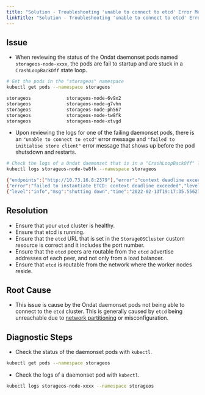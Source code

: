 ```yaml
---
title: "Solution - Troubleshooting 'unable to connect to etcd' Error Message"
linkTitle: "Solution - Troubleshooting 'unable to connect to etcd' Error Message"
---
```


## Issue

- When reviewing the status of the Ondat daemonset pods named `storageos-node-xxxx`, the pods are fail to startup and are stuck in a `CrashLoopBackOff` state loop.

```bash
# Get the pods in the "storageos" namespace
kubectl get pods --namespace storageos

storageos             storageos-node-6v9x2                               3/3     Running            2 (16s ago)   55s
storageos             storageos-node-g7vhn                               2/3     CrashLoopBackOff   1 (14s ago)   55s
storageos             storageos-node-ph567                               3/3     Running            2 (17s ago)   55s
storageos             storageos-node-tw8fk                               2/3     CrashLoopBackOff   1 (12s ago)   55s
storageos             storageos-node-xtvgd                               3/3     Running            2 (12s ago)   55s
```

- Upon reviewing the logs for one of the failing daemonset pods, there is an `"unable to connect to etcd"` error message and `"failed to initialise store client"` error message that shows up before the pod shutsdown and restarts.

```bash
# Check the logs of a Ondat daemonset that is in a "CrashLoopBackOff" loop.
kubectl logs storageos-node-tw8fk --namespace storageos

{"endpoints":["http://10.73.16.8:2379"],"error":"context deadline exceeded","level":"error","msg":"unable to connect to etcd","store":"etcd","time":"2022-02-13T19:17:35.556128015Z"}
{"error":"failed to instantiate ETCD: context deadline exceeded","level":"error","msg":"failed to initialise store client","time":"2022-02-13T19:17:35.55625352Z"}
{"level":"info","msg":"shutting down","time":"2022-02-13T19:17:35.556274893Z"}
```

## Resolution

- Ensure that your `etcd` cluster is healthy.
- Ensure that etcd is running.
- Ensure that the `etcd` URL that is set in the `StorageOSCluster` custom resource is correct and it includes the port number.
- Ensure that the `etcd` peers are routable from the `etcd` advertise addresses of each peer, and not only from a load balancer.
- Ensure that `etcd`  is routable from the network where the worker nodes reside.

## Root Cause

- This issue is cause by the Ondat daemonset pods not being able to connect to the `etcd` cluster. This is generally caused by `etcd`  being unreachable due to [network partitioning](https://en.wikipedia.org/wiki/Network_partition) or misconfiguration.

## Diagnostic Steps

- Check the status of the daemonset pods with `kubectl`.

```bash
kubectl get pods --namespace storageos
```

- Check the logs of a daemonset pod with `kubectl`.

```bash
kubectl logs storageos-node-xxxx --namespace storageos
```
